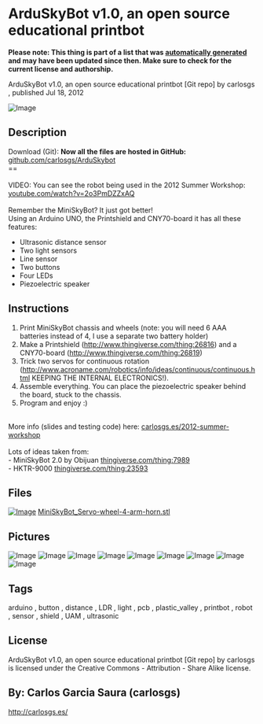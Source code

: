 ArduSkyBot v1.0, an open source educational printbot
===============
**Please note: This thing is part of a list that was [automatically generated](https://github.com/carlosgs/export-things) and may have been updated since then. Make sure to check for the current license and authorship.**  

ArduSkyBot v1.0, an open source educational printbot [Git repo]  by carlosgs , published Jul 18, 2012

![Image](img/ArduSkyBot_hand_display_large.jpg)

Description
--------
Download (Git): **Now all the files are hosted in GitHub:** <a href="https://github.com/carlosgs/ArduSkybot" target="_blank" rel="nofollow">github.com/carlosgs/ArduSkybot</a> <br />
==  <br />
<br />
VIDEO: You can see the robot being used in the 2012 Summer Workshop:  <br />
<a href="http://www.youtube.com/watch?v=2o3PmDZZxAQ" target="_blank" rel="nofollow">youtube.com/watch?v=2o3PmDZZxAQ</a> <br />
<br />
Remember the MiniSkyBot? It just got better!  <br />
Using an Arduino UNO, the Printshield and CNY70-board it has all these features:  <br />
- Ultrasonic distance sensor  <br />
- Two light sensors  <br />
- Line sensor  <br />
- Two buttons  <br />
- Four LEDs  <br />
- Piezoelectric speaker  <br />

Instructions
--------
1) Print MiniSkyBot chassis and wheels (note: you will need 6 AAA batteries instead of 4, I use a separate two battery holder)<br />
2) Make a Printshield (http://www.thingiverse.com/thing:26816) and a CNY70-board (http://www.thingiverse.com/thing:26819)<br />
3) Trick two servos for continuous rotation (http://www.acroname.com/robotics/info/ideas/continuous/continuous.html KEEPING THE INTERNAL ELECTRONICS!).<br />
4) Assemble everything. You can place the piezoelectric speaker behind the board, stuck to the chassis.<br />
5) Program and enjoy :)<br />
<br />
More info (slides and testing code) here: <a href="http://carlosgs.es/2012-summer-workshop" target="_blank" rel="nofollow">carlosgs.es/2012-summer-workshop</a><br />
<br />
Lots of ideas taken from:<br />
- MiniSkyBot 2.0 by Obijuan <a href="http://www.thingiverse.com/thing:7989" target="_blank" rel="nofollow">thingiverse.com/thing:7989</a><br />
- HKTR-9000 <a href="http://www.thingiverse.com/thing:23593" target="_blank" rel="nofollow">thingiverse.com/thing:23593</a>

Files
--------
[![Image](img/MiniSkyBot_Servo-wheel-4-arm-horn_preview_tinycard.jpg)](MiniSkyBot_Servo-wheel-4-arm-horn.stl)
 [ MiniSkyBot_Servo-wheel-4-arm-horn.stl](MiniSkyBot_Servo-wheel-4-arm-horn.stl)  



Pictures
--------
![Image](img/ArduSkyBot_display_large.jpg)
![Image](img/ArduSkyBot_top_display_large.jpg)
![Image](img/ArduSkyBot_bottom_display_large.jpg)
![Image](img/ArduSkyBot_back_display_large.jpg)
![Image](img/ArduSkyBot_detail_speaker_display_large.jpg)
![Image](img/MiniSkyBot_Servo-wheel-4-arm-horn_display_large.jpg)
![Image](img/ArduSkyBot_light_display_large.jpg)
![Image](img/ArduSkyBot_line_follower_display_large.jpg)
![Image](img/ArduSkyBot_music_display_large.jpg)


Tags
--------
arduino , button , distance , LDR , light , pcb , plastic_valley , printbot , robot , sensor , shield , UAM , ultrasonic  

  

License
--------
ArduSkyBot v1.0, an open source educational printbot [Git repo] by carlosgs is licensed under the Creative Commons - Attribution - Share Alike license.  



By: Carlos Garcia Saura (carlosgs)
--------
<http://carlosgs.es/>